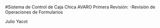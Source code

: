#Sistema de Control de Caja Chica AVARO
Primera Revisión:
-Revisión de Operaciones de Formularios

Julio Yacot
